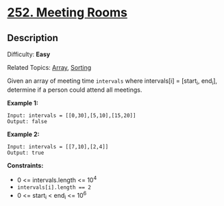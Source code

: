 # [252\. Meeting Rooms](https://leetcode.com/problems/meeting-rooms/)

## Description

Difficulty: **Easy**  

Related Topics: [Array](https://leetcode.com/tag/array/), [Sorting](https://leetcode.com/tag/sorting/)


Given an array of meeting time `intervals` where intervals[i] = [start<sub>i</sub>, end<sub>i</sub>], determine if a person could attend all meetings.

**Example 1:**

```
Input: intervals = [[0,30],[5,10],[15,20]]
Output: false
```

**Example 2:**

```
Input: intervals = [[7,10],[2,4]]
Output: true
```

**Constraints:**

*   0 <= intervals.length <= 10<sup>4</sup>
*   `intervals[i].length == 2`
*   0 <= start<sub>i</sub> < end<sub>i</sub> <= 10<sup>6</sup>